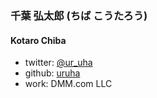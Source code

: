 ### 千葉 弘太郎 (ちば こうたろう)
#### Kotaro Chiba
- twitter: [@ur_uha](https://twitter.com/ur_uha)
- github: [uruha](https://github.com/uruha)
- work: DMM.com LLC